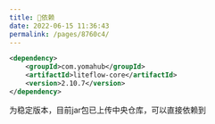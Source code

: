 ```yaml
---
title: 🧬依赖
date: 2022-06-15 11:36:43
permalink: /pages/8760c4/
---
```


```xml
<dependency>
	<groupId>com.yomahub</groupId>
    <artifactId>liteflow-core</artifactId>
	<version>2.10.7</version>
</dependency>
```
为稳定版本，目前jar包已上传中央仓库，可以直接依赖到